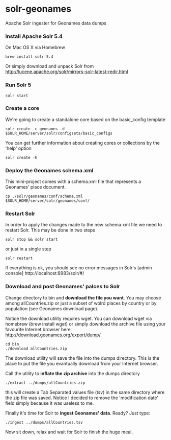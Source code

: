 # solr-geonames
Apache Solr ingester for Geonames data dumps

### Install Apache Solr 5.4

On Mac OS X via Homebrew
```
brew install solr 5.4
```
Or simply download and unpack Solr from http://lucene.apache.org/solr/mirrors-solr-latest-redir.html

### Run Solr 5
```
solr start
```

### Create a core
We're going to create a standalone core based on the basic_config template

```
solr create -c geonames -d $SOLR_HOME/server/solr/configsets/basic_configs
```
You can get further information about creating cores or collections by the 'help' option
```
solr create -h
```
### Deploy the Geonames schema.xml 

This mini-project comes with a schema.xml file that represents a Geonames' place document.
```
cp ./solr/geonames/conf/schema.xml  $SOLR_HOME/server/solr/geonames/conf/
```

### Restart Solr

In order to apply the changes made to the new schema.xml file we need to restart Solr. This may be done in two steps
```
solr stop && solr start
```
or just in a single step
```
solr restart
```
If everything is ok, you should see no error messages in Solr's [admin console] http://localhost:8983/solr/#/

### Download and post Geonames' palces to Solr

Change directory to bin and <b>download the file you want</b>. You may choose among allCountries.zip or just a subset of wolrd places by country or by population (see Geonames download page). 

Notice the download utility requires wget. You can download wget via homebrew (brew install wget) or simply download the archive file using your favourite Internet browser here http://download.geonames.org/export/dump/
```
cd bin
./download allCountries.zip
```
The download utility will save the file into the dumps directory. This is the place to put the file you evantually download from your Internet browser.

Call the utility to <b>inflate the zip archive</b> into the dumps directory
```
./extract ../dumps/allCountries.zip
```
this will create a Tab Separated values file (tsv) in the same directory where the zip file was saved. Notice I decided to remove the 'modification date' field simply because it was useless to me.

Finally it's time for Solr to <b>ingest Geonames' data</b>. Ready? Just type:
```
./ingest ../dumps/allCountries.tsv
```
Now sit down, relax and wait for Solr to finish the huge meal.

